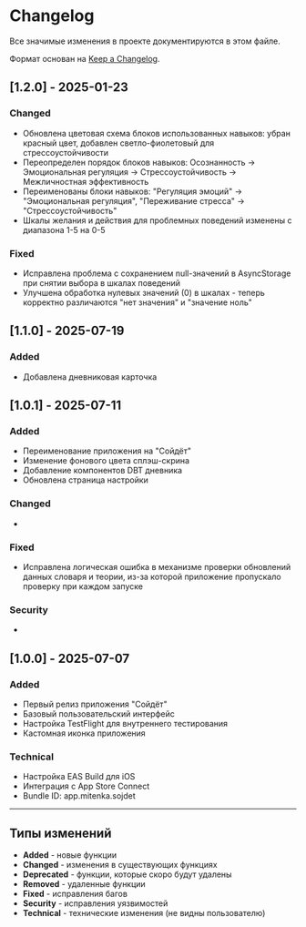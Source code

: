# Changelog

Все значимые изменения в проекте документируются в этом файле.

Формат основан на [Keep a Changelog](https://keepachangelog.com/ru/1.0.0/).

## [1.2.0] - 2025-01-23

### Changed

- Обновлена цветовая схема блоков использованных навыков: убран красный цвет, добавлен светло-фиолетовый для стрессоустойчивости
- Переопределен порядок блоков навыков: Осознанность → Эмоциональная регуляция → Стрессоустойчивость → Межличностная эффективность
- Переименованы блоки навыков: "Регуляция эмоций" → "Эмоциональная регуляция", "Переживание стресса" → "Стрессоустойчивость"
- Шкалы желания и действия для проблемных поведений изменены с диапазона 1-5 на 0-5

### Fixed

- Исправлена проблема с сохранением null-значений в AsyncStorage при снятии выбора в шкалах поведений
- Улучшена обработка нулевых значений (0) в шкалах - теперь корректно различаются "нет значения" и "значение ноль"

## [1.1.0] - 2025-07-19

### Added

- Добавлена дневниковая карточка

## [1.0.1] - 2025-07-11

### Added

- Переименование приложения на "Сойдёт"
- Изменение фонового цвета сплэш-скрина
- Добавление компонентов DBT дневника
- Обновлена страница настройки

### Changed

-

### Fixed

- Исправлена логическая ошибка в механизме проверки обновлений данных словаря и теории, из-за которой приложение пропускало проверку при каждом запуске

### Security

-

## [1.0.0] - 2025-07-07

### Added

- Первый релиз приложения "Сойдёт"
- Базовый пользовательский интерфейс
- Настройка TestFlight для внутреннего тестирования
- Кастомная иконка приложения

### Technical

- Настройка EAS Build для iOS
- Интеграция с App Store Connect
- Bundle ID: app.mitenka.sojdet

---

## Типы изменений

- **Added** - новые функции
- **Changed** - изменения в существующих функциях
- **Deprecated** - функции, которые скоро будут удалены
- **Removed** - удаленные функции
- **Fixed** - исправления багов
- **Security** - исправления уязвимостей
- **Technical** - технические изменения (не видны пользователю)
